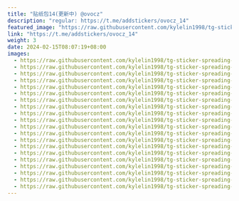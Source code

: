```yaml
---
title: "贴纸包14(更新中) @ovocz"
description: "regular: https://t.me/addstickers/ovocz_14"
featured_image: "https://raw.githubusercontent.com/kylelin1998/tg-sticker-spreading-worldwide-images/main/img/941fd136-1f48-4e31-b21b-62a3c512a15d.jpg"
link: "https://t.me/addstickers/ovocz_14"
weight: 3
date: 2024-02-15T08:07:19+08:00
images:
  - https://raw.githubusercontent.com/kylelin1998/tg-sticker-spreading-worldwide-images/main/img/941fd136-1f48-4e31-b21b-62a3c512a15d.jpg
  - https://raw.githubusercontent.com/kylelin1998/tg-sticker-spreading-worldwide-images/main/img/5feb82ac-e6e4-4d6c-96c6-d1497bc88f71.jpg
  - https://raw.githubusercontent.com/kylelin1998/tg-sticker-spreading-worldwide-images/main/img/c2aa9023-d829-4ff8-8bf3-dcd6df5806bb.jpg
  - https://raw.githubusercontent.com/kylelin1998/tg-sticker-spreading-worldwide-images/main/img/734634d8-2dcc-4c57-9378-91f7eaa78de2.jpg
  - https://raw.githubusercontent.com/kylelin1998/tg-sticker-spreading-worldwide-images/main/img/b9ec8842-d66e-4534-a832-6866fdf334e8.jpg
  - https://raw.githubusercontent.com/kylelin1998/tg-sticker-spreading-worldwide-images/main/img/a1ad2874-e05f-4156-9bf7-5e80bb59a07d.jpg
  - https://raw.githubusercontent.com/kylelin1998/tg-sticker-spreading-worldwide-images/main/img/1d2cf8c5-b8ab-471f-a63a-5744ca56c108.jpg
  - https://raw.githubusercontent.com/kylelin1998/tg-sticker-spreading-worldwide-images/main/img/4c7a5ad3-a3bb-4025-a89a-028b26aedc43.jpg
  - https://raw.githubusercontent.com/kylelin1998/tg-sticker-spreading-worldwide-images/main/img/d01d1e56-f0a7-4712-b619-ec866faba8df.jpg
  - https://raw.githubusercontent.com/kylelin1998/tg-sticker-spreading-worldwide-images/main/img/6ee2cb89-a470-46f2-99c6-63381eba3e34.jpg
  - https://raw.githubusercontent.com/kylelin1998/tg-sticker-spreading-worldwide-images/main/img/da6eecd4-c312-4666-8bba-84c01ed81791.jpg
  - https://raw.githubusercontent.com/kylelin1998/tg-sticker-spreading-worldwide-images/main/img/6c07c18d-eea4-4b6d-b052-a609340790d9.jpg
  - https://raw.githubusercontent.com/kylelin1998/tg-sticker-spreading-worldwide-images/main/img/ee4486e7-7f81-4b5b-bd23-21d59df55617.jpg
  - https://raw.githubusercontent.com/kylelin1998/tg-sticker-spreading-worldwide-images/main/img/174fdb64-1a75-497f-8822-d6862d5bd69b.jpg
  - https://raw.githubusercontent.com/kylelin1998/tg-sticker-spreading-worldwide-images/main/img/2f245bdc-5d4f-4a8a-898d-11844e90db84.jpg
  - https://raw.githubusercontent.com/kylelin1998/tg-sticker-spreading-worldwide-images/main/img/a1d5dd1a-0906-4a5b-9081-f4270c13a5be.jpg
  - https://raw.githubusercontent.com/kylelin1998/tg-sticker-spreading-worldwide-images/main/img/40ab5d2f-3d0c-4692-81a2-98dad96a0221.jpg
  - https://raw.githubusercontent.com/kylelin1998/tg-sticker-spreading-worldwide-images/main/img/7af63dad-946d-4e06-b7cf-64e26e537dde.jpg
  - https://raw.githubusercontent.com/kylelin1998/tg-sticker-spreading-worldwide-images/main/img/f334a1b2-6212-477c-b1f1-74f02f35263e.jpg
  - https://raw.githubusercontent.com/kylelin1998/tg-sticker-spreading-worldwide-images/main/img/f927e68d-b5ac-49e4-b6b9-8b02ba73e13e.jpg
---
```

